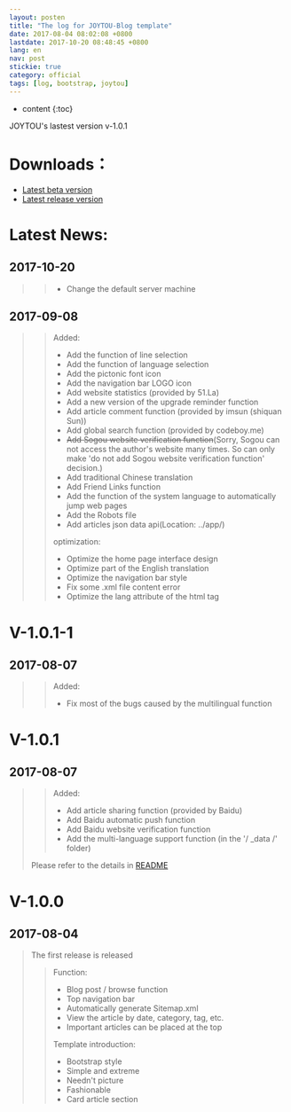 ```yaml
---
layout: posten
title: "The log for JOYTOU-Blog template"
date: 2017-08-04 08:02:08 +0800
lastdate: 2017-10-20 08:48:45 +0800
lang: en
nav: post
stickie: true
category: official
tags: [log, bootstrap, joytou]
---
```


* content
{:toc}

JOYTOU's lastest version v-1.0.1
<!-- more -->
# Downloads：
- [Latest beta version](https://github.com/joytou/joytou.github.io/archive/master.zip)
- [Latest release version](https://github.com/joytou/joytou.github.io/archive/1.0.1-1.zip)

# Latest News:
## 2017-10-20
>> - Change the default server machine

## 2017-09-08
>> Added:
>> - Add the function of line selection
>> - Add the function of language selection
>> - Add the pictonic font icon
>> - Add the navigation bar LOGO icon
>> - Add website statistics (provided by 51.La)
>> - Add a new version of the upgrade reminder function
>> - Add article comment function (provided by imsun (shiquan Sun))
>> - Add global search function (provided by codeboy.me)
>> - ~~Add Sogou website verification function~~(Sorry, Sogou can not access the author's website many times. So can only make 'do not add Sogou website verification function' decision.)
>> - Add traditional Chinese translation
>> - Add Friend Links function
>> - Add the function of the system language to automatically jump web pages
>> - Add the Robots file
>> - Add articles json data api(Location: ../app/)
>> 
>> optimization:
>> - Optimize the home page interface design
>> - Optimize part of the English translation
>> - Optimize the navigation bar style
>> - Fix some .xml file content error
>> - Optimize the lang attribute of the html tag

# V-1.0.1-1
## 2017-08-07
>> Added:
>> - Fix most of the bugs caused by the multilingual function

# V-1.0.1
## 2017-08-07
>> Added:
>> - Add article sharing function (provided by Baidu)
>> - Add Baidu automatic push function
>> - Add Baidu website verification function
>> - Add the multi-language support function (in the '/ _data /' folder)
> 
> Please refer to the details in [README](https://github.com/joytou/joytou.github.io/blob/master/README.md)

# V-1.0.0
## 2017-08-04
> The first release is released
>> Function:
>> - Blog post / browse function
>> - Top navigation bar
>> - Automatically generate Sitemap.xml
>> - View the article by date, category, tag, etc.
>> - Important articles can be placed at the top
>>
>> Template introduction:
>> - Bootstrap style
>> - Simple and extreme
>> - Needn't picture
>> - Fashionable
>> - Card article section
